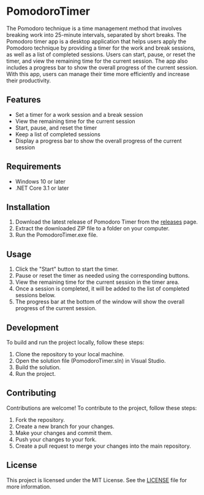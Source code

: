 # PomodoroTimer

The Pomodoro technique is a time management method that involves breaking work into 25-minute intervals, separated by short breaks. The Pomodoro timer app is a desktop application that helps users apply the Pomodoro technique by providing a timer for the work and break sessions, as well as a list of completed sessions. Users can start, pause, or reset the timer, and view the remaining time for the current session. The app also includes a progress bar to show the overall progress of the current session. With this app, users can manage their time more efficiently and increase their productivity.

## Features
- Set a timer for a work session and a break session
- View the remaining time for the current session
- Start, pause, and reset the timer
- Keep a list of completed sessions
- Display a progress bar to show the overall progress of the current session

## Requirements
- Windows 10 or later
- .NET Core 3.1 or later

## Installation
1. Download the latest release of Pomodoro Timer from the [releases](https://github.com/enviGit/PomodoroTimer/releases) page.
2. Extract the downloaded ZIP file to a folder on your computer.
3. Run the PomodoroTimer.exe file.

## Usage
1. Click the "Start" button to start the timer.
2. Pause or reset the timer as needed using the corresponding buttons.
3. View the remaining time for the current session in the timer area.
4. Once a session is completed, it will be added to the list of completed sessions below.
5. The progress bar at the bottom of the window will show the overall progress of the current session.

## Development
To build and run the project locally, follow these steps:
1. Clone the repository to your local machine.
2. Open the solution file (PomodoroTimer.sln) in Visual Studio.
3. Build the solution.
4. Run the project.

## Contributing
Contributions are welcome! To contribute to the project, follow these steps:
1. Fork the repository.
2. Create a new branch for your changes.
3. Make your changes and commit them.
4. Push your changes to your fork.
5. Create a pull request to merge your changes into the main repository.

## License
This project is licensed under the MIT License. See the [LICENSE](LICENSE.md) file for more information.
